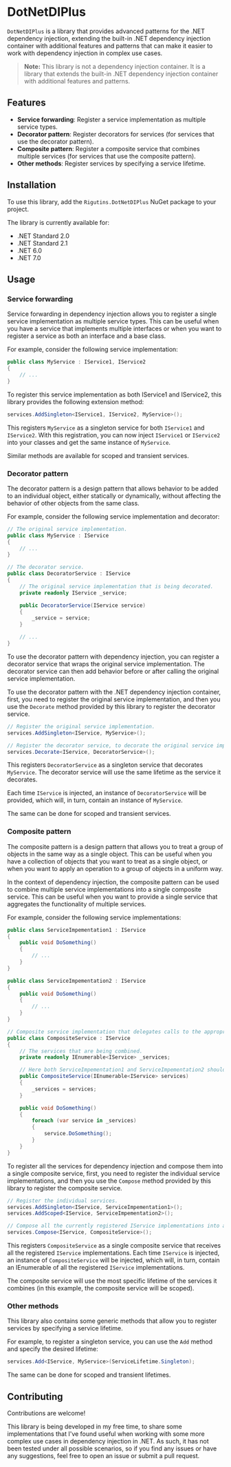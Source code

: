 # DotNetDIPlus

`DotNetDIPlus` is a library that provides advanced patterns for the .NET dependency injection, extending the built-in .NET dependency injection container with additional features and patterns that can make it easier to work with dependency injection in complex use cases.

> **Note:** This library is not a dependency injection container. It is a library that extends the built-in .NET dependency injection container with additional features and patterns.

## Features

- **Service forwarding**: Register a service implementation as multiple service types.
- **Decorator pattern**: Register decorators for services (for services that use the decorator pattern).
- **Composite pattern**: Register a composite service that combines multiple services (for services that use the composite pattern).
- **Other methods**: Register services by specifying a service lifetime.

## Installation

To use this library, add the `Rigutins.DotNetDIPlus` NuGet package to your project.

The library is currently available for:
- .NET Standard 2.0
- .NET Standard 2.1
- .NET 6.0
- .NET 7.0

## Usage

### Service forwarding

Service forwarding in dependency injection allows you to register a single service implementation as multiple service types. This can be useful when you have a service that implements multiple interfaces or when you want to register a service as both an interface and a base class.

For example, consider the following service implementation:

```csharp
public class MyService : IService1, IService2
{
    // ...
}
```

To register this service implementation as both IService1 and IService2, this library provides the following extension method:

```csharp
services.AddSingleton<IService1, IService2, MyService>();
```

This registers `MyService` as a singleton service for both `IService1` and `IService2`.
With this registration, you can now inject `IService1` or `IService2` into your classes and get the same instance of `MyService`.

Similar methods are available for scoped and transient services.

### Decorator pattern

The decorator pattern is a design pattern that allows behavior to be added to an individual object, either statically or dynamically, without affecting the behavior of other objects from the same class.

For example, consider the following service implementation and decorator:

```csharp
// The original service implementation.
public class MyService : IService
{
    // ...
}

// The decorator service.
public class DecoratorService : IService
{
    // The original service implementation that is being decorated.
    private readonly IService _service;

    public DecoratorService(IService service)
    {
        _service = service;
    }

    // ...
}
```

To use the decorator pattern with dependency injection, you can register a decorator service that wraps the original service implementation. The decorator service can then add behavior before or after calling the original service implementation.

To use the decorator pattern with the .NET dependency injection container, first, you need to register the original service implementation, and then you use the `Decorate` method provided by this library to register the decorator service.

```csharp
// Register the original service implementation.
services.AddSingleton<IService, MyService>();

// Register the decorator service, to decorate the original service implementation.
services.Decorate<IService, DecoratorService>();
```

This registers `DecoratorService` as a singleton service that decorates `MyService`. The decorator service will use the same lifetime as the service it decorates. 

Each time `IService` is injected, an instance of `DecoratorService` will be provided, which will, in turn, contain an instance of `MyService`.

The same can be done for scoped and transient services.

### Composite pattern

The composite pattern is a design pattern that allows you to treat a group of objects in the same way as a single object. This can be useful when you have a collection of objects that you want to treat as a single object, or when you want to apply an operation to a group of objects in a uniform way.

In the context of dependency injection, the composite pattern can be used to combine multiple service implementations into a single composite service. This can be useful when you want to provide a single service that aggregates the functionality of multiple services.

For example, consider the following service implementations:

```csharp
public class ServiceImpementation1 : IService
{
    public void DoSomething()
    {
        // ...
    }
}

public class ServiceImpementation2 : IService
{
    public void DoSomething()
    {
        // ...
    }
}

// Composite service implementation that delegates calls to the appropriate implementation
public class CompositeService : IService
{
    // The services that are being combined.
    private readonly IEnumerable<IService> _services;

    // Here both ServiceImpementation1 and ServiceImpementation2 should be injected.
    public CompositeService(IEnumerable<IService> services)
    {
        _services = services;
    }

    public void DoSomething()
    {
        foreach (var service in _services)
        {
            service.DoSomething();
        }
    }
}
```

To register all the services for dependency injection and compose them into a single composite service, first, you need to register the individual service implementations, and then you use the `Compose` method provided by this library to register the composite service.

```csharp
// Register the individual services.
services.AddSingleton<IService, ServiceImpementation1>();
services.AddScoped<IService, ServiceImpementation2>();

// Compose all the currently registered IService implementations into a single composite service.
services.Compose<IService, CompositeService>();
```

This registers `CompositeService` as a single composite service that receives all the registered `IService` implementations. Each time `IService` is injected, an instance of `CompositeService` will be injected, which will, in turn, contain an IEnumerable of all the registered `IService` implementations.

The composite service will use the most specific lifetime of the services it combines (in this example, the composite service will be scoped).

### Other methods

This library also contains some generic methods that allow you to register services by specifying a service lifetime.

For example, to register a singleton service, you can use the `Add` method and specify the desired lifetime:

```csharp
services.Add<IService, MyService>(ServiceLifetime.Singleton);
```

The same can be done for scoped and transient lifetimes.

## Contributing

Contributions are welcome!

This library is being developed in my free time, to share some implementations that I've found useful when working with some more complex use cases in dependency injection in .NET. As such, it has not been tested under all possible scenarios, so if you find any issues or have any suggestions, feel free to open an issue or submit a pull request.

